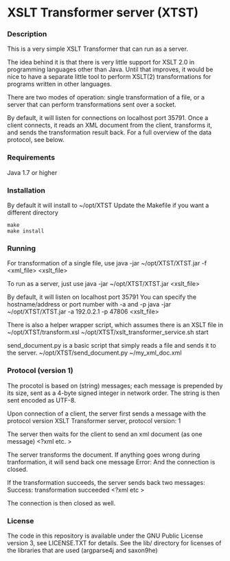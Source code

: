 
# XSLT Transformer server (XTST)

### Description

This is a very simple XSLT Transformer that can run as a server.

The idea behind it is that there is very little support for XSLT 2.0 in
programming languages other than Java. Until that improves, it would be
nice to have a separate little tool to perform XSLT(2) transformations
for programs written in other languages.

There are two modes of operation: single transformation of a file, or a
server that can perform transformations sent over a socket.

By default, it will listen for connections on localhost port 35791. Once a client connects, it reads an XML document from the client, transforms it, and sends the transformation result back. For a full overview of the data protocol, see below.

### Requirements

Java 1.7 or higher

### Installation

By default it will install to ~/opt/XTST
Update the Makefile if you want a different directory

    make
    make install


### Running

For transformation of a single file, use
    java -jar ~/opt/XTST/XTST.jar -f <xml_file> <xslt_file>

To run as a server, just use
    java -jar ~/opt/XTST/XTST.jar <xslt_file>

By default, it will listen on localhost port 35791
You can specify the hostname/address or port number with -a and -p
    java -jar ~/opt/XTST/XTST.jar -a 192.0.2.1 -p 47806 <xslt_file>

There is also a helper wrapper script, which assumes there is an XSLT file in ~/opt/XTST/transform.xsl
    ~/opt/XTST/xslt_transformer_service.sh start

send_document.py is a basic script that simply reads a file and sends it to the server.
    ~/opt/XTST/send_document.py ~/my_xml_doc.xml


### Protocol (version 1)

The procotol is based on (string) messages; each message is prepended by
its size, sent as a 4-byte signed integer in network order. The string
is then sent encoded as UTF-8.

Upon connection of a client, the server first sends a message with the protocol version
    XSLT Transformer server, protocol version: 1

The server then waits for the client to send an xml document (as one message)
    <?xml etc. >

The server transforms the document. If anything goes wrong during tranformation, it will send back one message
    Error: <error message>
And the connection is closed.

If the transformation succeeds, the server sends back two messages:
    Success: transformation succeeded
    <?xml etc >

The connection is then closed as well.

### License

The code in this repository is available under the GNU Public License version 3, see LICENSE.TXT for details.
See the lib/ directory for licenses of the libraries that are used (argparse4j and saxon9he)

